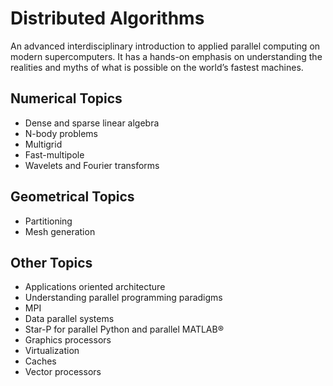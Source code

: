 # Distributed Algorithms

An advanced interdisciplinary introduction to applied parallel computing on modern supercomputers. It has a hands-on emphasis on understanding the realities and myths of what is possible on the world’s fastest machines.

## Numerical Topics
- Dense and sparse linear algebra
- N-body problems
- Multigrid
- Fast-multipole
- Wavelets and Fourier transforms

## Geometrical Topics
- Partitioning
- Mesh generation

## Other Topics
- Applications oriented architecture
- Understanding parallel programming paradigms
- MPI
- Data parallel systems
- Star-P for parallel Python and parallel MATLAB®
- Graphics processors
- Virtualization
- Caches
- Vector processors